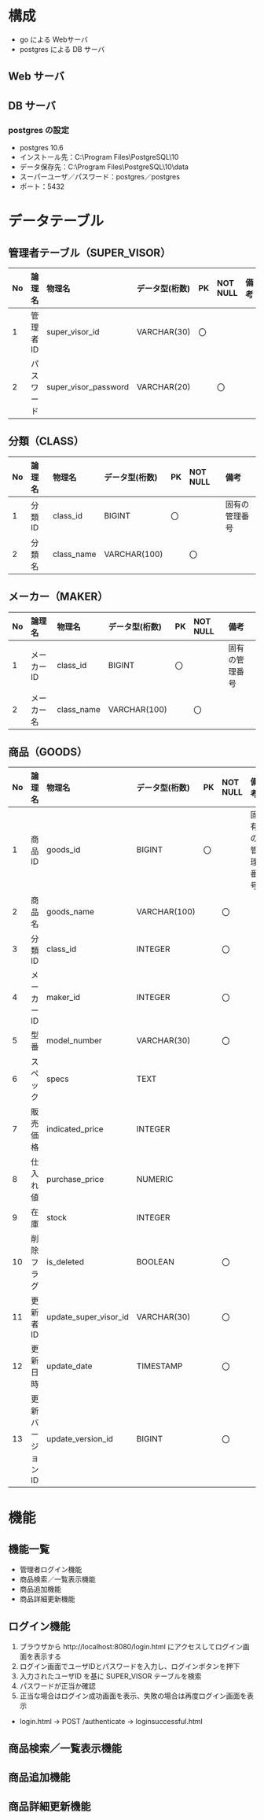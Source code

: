 # 構成
* go による Webサーバ
* postgres による DB サーバ
## Web サーバ

## DB サーバ
### postgres の設定
* postgres 10.6
* インストール先：C:\Program Files\PostgreSQL\10
* データ保存先：C:\Program Files\PostgreSQL\10\data
* スーパーユーザ／パスワード：postgres／postgres
* ポート：5432

# データテーブル
## 管理者テーブル（SUPER_VISOR）
| No | 論理名 | 物理名 | データ型(桁数) | PK | NOT NULL | 備考 |
| :- | :- | :- | :- | :- | :- | :- |
| 1 | 管理者ID | super_visor_id | VARCHAR(30) | 〇 | | |
| 2 | パスワード | super_visor_password | VARCHAR(20) | | 〇 | |
## 分類（CLASS）
| No | 論理名 | 物理名 | データ型(桁数) | PK | NOT NULL | 備考 |
| :- | :- | :- | :- | :- | :- | :- |
| 1 | 分類ID | class_id | BIGINT | 〇 | | 固有の管理番号 |
| 2 | 分類名 | class_name | VARCHAR(100) | | 〇 | |
## メーカー（MAKER）
| No | 論理名 | 物理名 | データ型(桁数) | PK | NOT NULL | 備考 |
| :- | :- | :- | :- | :- | :- | :- |
| 1 | メーカーID | class_id | BIGINT | 〇 | | 固有の管理番号 |
| 2 | メーカー名 | class_name | VARCHAR(100) | | 〇 | |
## 商品（GOODS）
| No | 論理名 | 物理名 | データ型(桁数) | PK | NOT NULL | 備考 |
| :- | :- | :- | :- | :- | :- | :- |
| 1 | 商品ID | goods_id | BIGINT | 〇 | | 固有の管理番号 |
| 2 | 商品名 | goods_name | VARCHAR(100) | | 〇 | |
| 3 | 分類ID | class_id   | INTEGER | | 〇 | |
| 4 | メーカーID | maker_id | INTEGER | | 〇 | |
| 5 | 型番 | model_number | VARCHAR(30) | | 〇 | |
| 6 | スペック | specs | TEXT |　| | |
| 7 | 販売価格 | indicated_price | INTEGER | | | |
| 8 | 仕入れ値 | purchase_price | NUMERIC | | | |
| 9 | 在庫 | stock | INTEGER | | | |
| 10 | 削除フラグ | is_deleted | BOOLEAN | | 〇 | |
| 11 | 更新者ID | update_super_visor_id | VARCHAR(30) | | 〇 | |
| 12 | 更新日時 | update_date | TIMESTAMP | | 〇 | |
| 13 | 更新バージョンID | update_version_id | BIGINT | | 〇 |


# 機能
## 機能一覧
* 管理者ログイン機能
* 商品検索／一覧表示機能
* 商品追加機能
* 商品詳細更新機能

## ログイン機能
1. ブラウザから http://localhost:8080/login.html にアクセスしてログイン画面を表示する
1. ログイン画面でユーザIDとパスワードを入力し、ログインボタンを押下
1. 入力されたユーザID を基に SUPER_VISOR テーブルを検索
1. パスワードが正当か確認
1. 正当な場合はログイン成功画面を表示、失敗の場合は再度ログイン画面を表示

* login.html -> POST /authenticate -> loginsuccessful.html

## 商品検索／一覧表示機能

## 商品追加機能

## 商品詳細更新機能

